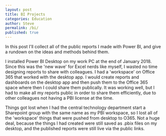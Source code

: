 ```yaml
---
layout: post
title: BI Projects
categories: Education 
author: Steve
permalink: /bi/
published: true
---
```

In this post I'll collect all of the public reports I made with Power BI, and give a rundown on the ideas and methods behind them. 

I installed Power BI Desktop on my work PC at the end of January 2018. Since this was the 'new wave' for Excel nerds like myself, I wasted no time designing reports to share with colleagues. I had a 'workspace' on Office 365 that worked with the desktop app. I would create reports and dashboards on the desktop app and then push them to the Office 365 space where then I could share them publically. It was working well, but I had to make all my reports public in order to share them efficiently, due to other colleagues not having a PBI license at the time. 

Things got lost when I had the central technology department start a Sharepoint group with the same name as my PBI workspace, so I lost all of the 'workspace' things that were pushed from desktop to O365. Not a huge deal, because the things I had created were still saved as .pbix files on my desktop, and the published reports were still live via the public links. 


